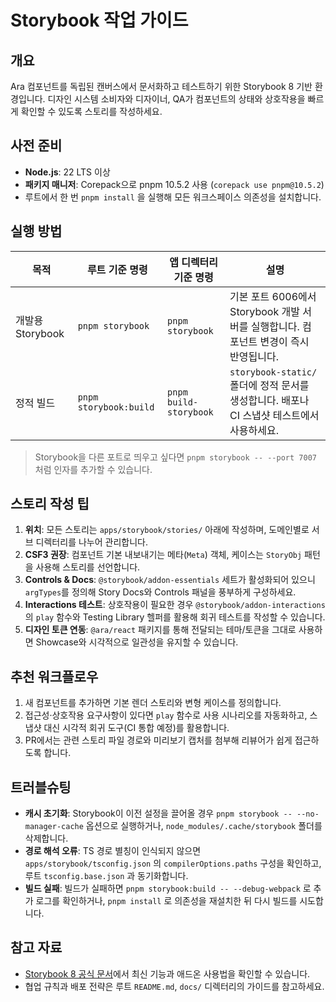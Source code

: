 # Storybook 작업 가이드

## 개요
Ara 컴포넌트를 독립된 캔버스에서 문서화하고 테스트하기 위한 Storybook 8 기반 환경입니다. 디자인 시스템 소비자와 디자이너, QA가 컴포넌트의 상태와 상호작용을 빠르게 확인할 수 있도록 스토리를 작성하세요.

## 사전 준비
- **Node.js**: 22 LTS 이상
- **패키지 매니저**: Corepack으로 pnpm 10.5.2 사용 (`corepack use pnpm@10.5.2`)
- 루트에서 한 번 `pnpm install` 을 실행해 모든 워크스페이스 의존성을 설치합니다.

## 실행 방법
| 목적 | 루트 기준 명령 | 앱 디렉터리 기준 명령 | 설명 |
| --- | --- | --- | --- |
| 개발용 Storybook | `pnpm storybook` | `pnpm storybook` | 기본 포트 6006에서 Storybook 개발 서버를 실행합니다. 컴포넌트 변경이 즉시 반영됩니다. |
| 정적 빌드 | `pnpm storybook:build` | `pnpm build-storybook` | `storybook-static/` 폴더에 정적 문서를 생성합니다. 배포나 CI 스냅샷 테스트에서 사용하세요. |

> Storybook을 다른 포트로 띄우고 싶다면 `pnpm storybook -- --port 7007` 처럼 인자를 추가할 수 있습니다.

## 스토리 작성 팁
1. **위치**: 모든 스토리는 `apps/storybook/stories/` 아래에 작성하며, 도메인별로 서브 디렉터리를 나누어 관리합니다.
2. **CSF3 권장**: 컴포넌트 기본 내보내기는 메타(`Meta`) 객체, 케이스는 `StoryObj` 패턴을 사용해 스토리를 선언합니다.
3. **Controls & Docs**: `@storybook/addon-essentials` 세트가 활성화되어 있으니 `argTypes`를 정의해 Story Docs와 Controls 패널을 풍부하게 구성하세요.
4. **Interactions 테스트**: 상호작용이 필요한 경우 `@storybook/addon-interactions`의 `play` 함수와 Testing Library 헬퍼를 활용해 회귀 테스트를 작성할 수 있습니다.
5. **디자인 토큰 연동**: `@ara/react` 패키지를 통해 전달되는 테마/토큰을 그대로 사용하면 Showcase와 시각적으로 일관성을 유지할 수 있습니다.

## 추천 워크플로우
1. 새 컴포넌트를 추가하면 기본 렌더 스토리와 변형 케이스를 정의합니다.
2. 접근성·상호작용 요구사항이 있다면 `play` 함수로 사용 시나리오를 자동화하고, 스냅샷 대신 시각적 회귀 도구(CI 통합 예정)를 활용합니다.
3. PR에서는 관련 스토리 파일 경로와 미리보기 캡처를 첨부해 리뷰어가 쉽게 접근하도록 합니다.

## 트러블슈팅
- **캐시 초기화**: Storybook이 이전 설정을 끌어올 경우 `pnpm storybook -- --no-manager-cache` 옵션으로 실행하거나, `node_modules/.cache/storybook` 폴더를 삭제합니다.
- **경로 해석 오류**: TS 경로 별칭이 인식되지 않으면 `apps/storybook/tsconfig.json` 의 `compilerOptions.paths` 구성을 확인하고, 루트 `tsconfig.base.json` 과 동기화합니다.
- **빌드 실패**: 빌드가 실패하면 `pnpm storybook:build -- --debug-webpack` 로 추가 로그를 확인하거나, `pnpm install` 로 의존성을 재설치한 뒤 다시 빌드를 시도합니다.

## 참고 자료
- [Storybook 8 공식 문서](https://storybook.js.org/docs)에서 최신 기능과 애드온 사용법을 확인할 수 있습니다.
- 협업 규칙과 배포 전략은 루트 `README.md`, `docs/` 디렉터리의 가이드를 참고하세요.
